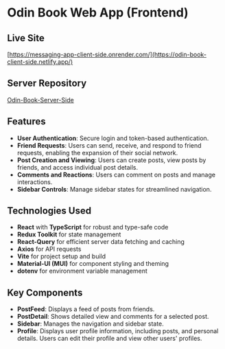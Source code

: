 # Odin Book Web App (Frontend)

## Live Site
[https://messaging-app-client-side.onrender.com/](https://odin-book-client-side.netlify.app/)

## Server Repository

[Odin-Book-Server-Side](https://github.com/mpapila/Odin-Book-Server-Side)

## Features

- **User Authentication**: Secure login and token-based authentication.
- **Friend Requests**: Users can send, receive, and respond to friend requests, enabling the expansion of their social network.
- **Post Creation and Viewing**: Users can create posts, view posts by friends, and access individual post details.
- **Comments and Reactions**: Users can comment on posts and manage interactions.
- **Sidebar Controls**: Manage sidebar states for streamlined navigation.

## Technologies Used

- **React** with **TypeScript** for robust and type-safe code
- **Redux Toolkit** for state management
- **React-Query** for efficient server data fetching and caching
- **Axios** for API requests
- **Vite** for project setup and build
- **Material-UI (MUI)** for component styling and theming
- **dotenv** for environment variable management


## Key Components

- **PostFeed**: Displays a feed of posts from friends.
- **PostDetail**: Shows detailed view and comments for a selected post.
- **Sidebar**: Manages the navigation and sidebar state.
- **Profile**: Displays user profile information, including posts, and personal details. Users can edit their profile and view other users' profiles.



